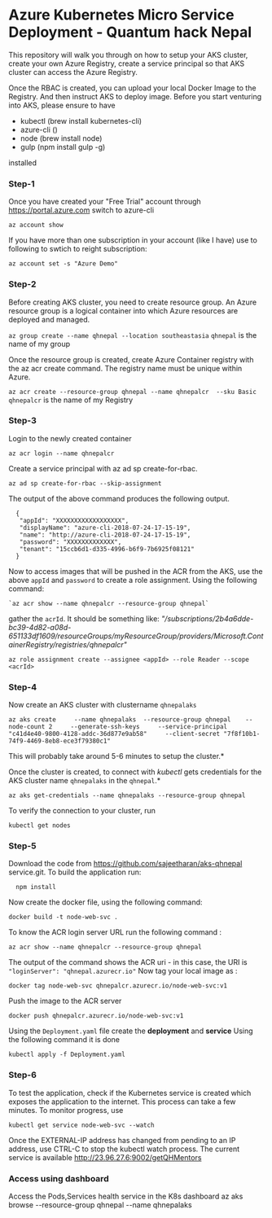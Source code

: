 # Azure Kubernetes Micro Service Deployment - Quantum hack Nepal
This repository will walk you through on how to setup your AKS cluster, create your own Azure Registry, create a service principal so that AKS cluster can access the Azure Registry.

Once the RBAC is created, you can upload your local Docker Image to the Registry. And then instruct AKS to deploy image. Before you start venturing into AKS, please ensure to have 
   - kubectl (brew install kubernetes-cli)
   - azure-cli ()
   - node (brew install node)
   - gulp (npm install gulp -g)
   
   installed

### Step-1
Once you have created your "Free Trial" account through https://portal.azure.com switch to azure-cli 

  `az account show`
  
If you have more than one subscription in your account (like I have) use to following to swtich to reight subscription:

  `az account set -s "Azure Demo"`
  
### Step-2 
Before creating AKS cluster, you need to create resource group. An Azure resource group is a logical container into which Azure resources are deployed and managed.

  `az group create --name qhnepal --location southeastasia`  `qhnepal` is the name of my group
  
Once the resource group is created, create  Azure Container registry with the az acr create command. The registry name must be unique within Azure. 

  `az acr create --resource-group qhnepal --name qhnepalcr  --sku Basic`  `qhnepalcr` is the name of my Registry
### Step-3
Login to the newly created container 

  `az acr login --name qhnepalcr`
  
Create a service principal with az ad sp create-for-rbac. 

  `az ad sp create-for-rbac --skip-assignment`
  
The output of the above command produces the following output. 

      {
       "appId": "XXXXXXXXXXXXXXXXXX",
       "displayName": "azure-cli-2018-07-24-17-15-19",
       "name": "http://azure-cli-2018-07-24-17-15-19",
       "password": "XXXXXXXXXXXXX",
       "tenant": "15ccb6d1-d335-4996-b6f9-7b6925f08121"
      }

Now to access images that will be pushed in the ACR from the AKS, use the above `appId` and `password` to create a role assignment. Using the following command: 

    `az acr show --name qhnepalcr --resource-group qhnepal` 
    
gather the `acrId`. It should be something like: *"/subscriptions/2b4a6dde-bc39-4d82-a08d-651133df1609/resourceGroups/myResourceGroup/providers/Microsoft.ContainerRegistry/registries/qhnepalcr"*

  `az role assignment create --assignee <appId> --role Reader --scope <acrId>` 
  
### Step-4  
Now create an AKS cluster with clustername `qhnepalaks`  

  `az aks create     --name qhnepalaks  --resource-group qhnepal    --node-count 2     --generate-ssh-keys     --service-principal "c41d4e40-9800-4128-addc-36d877e9ab58"     --client-secret "7f8f10b1-74f9-4469-8eb8-ece3f79380c1"`
  
  This will probably take around 5-6 minutes to setup the cluster.*
  
  Once the cluster is created, to connect with *kubectl* gets credentials for the AKS cluster name `qhnepalaks` in the `qhnepal`.*
  
  `az aks get-credentials --name qhnepalaks --resource-group qhnepal`
  
  To verify the connection to your cluster, run
  
  `kubectl get nodes`
  
### Step-5 
Download the code from  https://github.com/sajeetharan/aks-qhnepal service.git. To build the application run:
```
  npm install
```
Now create the docker file, using the following command:
```
docker build -t node-web-svc .
```

To know the ACR login server URL run the following command :
```
az acr show --name qhnepalcr --resource-group qhnepal
```
The output of the command shows the ACR uri - in this case, the URI is `"loginServer": "qhnepal.azurecr.io"`
Now tag your local image as : 
```
docker tag node-web-svc qhnepalcr.azurecr.io/node-web-svc:v1
```
Push the image to the ACR server 
```
docker push qhnepalcr.azurecr.io/node-web-svc:v1
```
Using the `Deployment.yaml` file create the __deployment__ and __service__ 
Using the following command it is done 
```
kubectl apply -f Deployment.yaml 
```
### Step-6 
To test the application, check if the Kubernetes service is created which exposes the application to the internet. This process can take a few minutes. To monitor progress, use 
```
kubectl get service node-web-svc --watch
```
Once the EXTERNAL-IP address has changed from pending to an IP address, use CTRL-C to stop the kubectl watch process.
The current service is available http://23.96.27.6:9002/getQHMentors 

### Access using dashboard 
Access the Pods,Services health service in the K8s dashboard
az aks browse --resource-group qhnepal --name qhnepalaks
 

